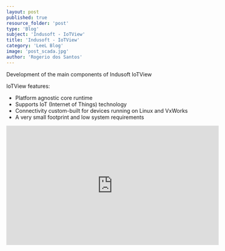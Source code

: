 ```yaml
---
layout: post
published: true
resource_folder: 'post'
type: 'Blog'
subject: 'Indusoft - IoTView'
title: 'Indusoft - IoTView'
category: 'LeeL Blog'
image: 'post_scada.jpg'
author: 'Rogerio dos Santos'
---
```




Development of the main components of Indusoft IoTView


IoTView features:


 - Platform agnostic core runtime
 - Supports IoT (Internet of Things) technology
 - Connectivity custom-built for devices running on Linux and VxWorks
 - A very small footprint and low system requirements






<iframe width="560" height="315" src="https://www.youtube.com/embed/sqfigzPPEFg" frameborder="0" allowfullscreen></iframe>






